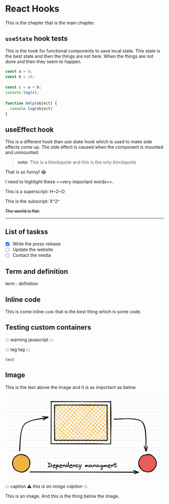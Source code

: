# React Hooks 

This is the chapter that is the main chapter.

## `useState` hook tests

This is the hook for functional components to save local state. This state is the best state and then the things are not here. When the things are not done and then they seem to happen. 

``` javascript
const a = 0;
const b = 20;

const c = a + b; 
console.log(c);

function help(object) {
  console.log(object)
}
```

## useEffect hook

This is a different hook than use state hook which is used to make side effects come up. The side effect is caused when the component is mounted and unmounted. 

> **note**: This is a blockquote and this is the only blockquote

That is so funny! :joy:

I need to highlight these ==very important words==.

This is a superscript: H~2~O

This is the subscript: X^2^

~~The world is flat.~~

---

## List of taskss

- [x] Write the press release
- [ ] Update the website
- [ ] Contact the media

## Term and definition

term
: definition

## Inline code

This is come inline `code` that is the best thing which is some code. 

## Testing custom containers

::: warning
javascript
:::

::: tag
tag
:::

`test`

## Image

This is the text above the image and it is as important as below. 

![image](./image.png)
::: caption
⚠️ *this is an image caption*
:::

This is an image. And this is the thing below the image.